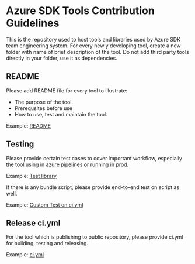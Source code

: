# Azure SDK Tools Contribution Guidelines

This is the repository used to host tools and libraries used by Azure SDK team engineering system. 
For every newly developing tool, create a new folder with name of brief description of the tool. 
Do not add third party tools directly in your folder, use it as dependencies.

## README

Please add README file for every tool to illustrate:
* The purpose of the tool.
* Prerequsites before use
* How to use, test and maintain the tool.

Example: [README](https://github.com/Azure/azure-sdk-tools/blob/main/tools/http-fault-injector/README.md) 

## Testing

Please provide certain test cases to cover important workflow, especially the tool using in azure pipelines or running in prod.

Example: [Test library](https://github.com/Azure/azure-sdk-tools/tree/main/tools/pipeline-witness/Azure.Sdk.Tools.PipelineWitness.Tests) 


If there is any bundle script, please provide end-to-end test on script as well.

Example: [Custom Test on ci.yml](https://github.com/Azure/azure-sdk-tools/blob/main/tools/code-owners-parser/ci.yml#L35)

## Release ci.yml

For the tool which is publishing to public repository, please provide ci.yml for building, testing and releasing. 

Example: [ci.yml](https://github.com/Azure/azure-sdk-tools/blob/main/tools/CreateRuleFabricBot/ci.yml)
